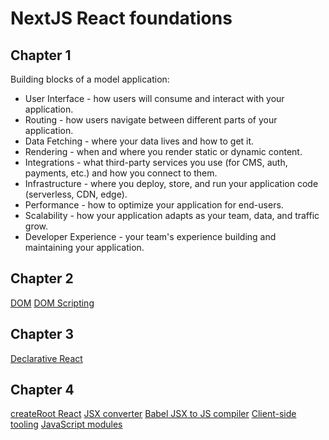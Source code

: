 # NextJS React foundations

## Chapter 1

Building blocks of a model application:
 - User Interface - how users will consume and interact with your application.
 - Routing - how users navigate between different parts of your application.
 - Data Fetching - where your data lives and how to get it.
 - Rendering - when and where you render static or dynamic content.
 - Integrations - what third-party services you use (for CMS, auth, payments, etc.) and how you
 connect to them.
 - Infrastructure - where you deploy, store, and run your application code (serverless, CDN, edge).
 - Performance - how to optimize your application for end-users.
 - Scalability - how your application adapts as your team, data, and traffic grow.
 - Developer Experience - your team's experience building and maintaining your application.

 ## Chapter 2
[DOM](https://developer.mozilla.org/en-US/docs/Web/API/Document_Object_Model)
[DOM Scripting](https://developer.mozilla.org/en-US/docs/Learn_web_development/Core/Scripting/DOM_scripting)

## Chapter 3
[Declarative React](https://react.dev/learn/reacting-to-input-with-state#how-declarative-ui-compares-to-imperative)

## Chapter 4
[createRoot React](https://react.dev/reference/react-dom/client/createRoot)
[JSX converter](https://transform.tools/html-to-jsx)
[Babel JSX to JS compiler](https://transform.tools/html-to-jsx)
[Client-side tooling](https://developer.mozilla.org/en-US/docs/Learn_web_development/Extensions/Client-side_tools/Overview#the_modern_tooling_ecosystem)
[JavaScript modules](https://developer.mozilla.org/en-US/docs/Web/JavaScript/Guide/Modules)
